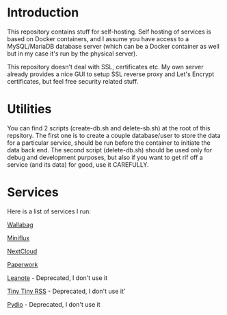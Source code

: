# Introduction

This repository contains stuff for self-hosting. Self hosting of services is based on Docker containers, and I assume you have access to a MySQL/MariaDB database server (which can be a Docker container as well but in my case it's run by the physical server).

This repository doesn't deal with SSL, certificates etc. My own server already provides a nice GUI to setup SSL reverse proxy and Let's Encrypt certificates, but feel free security related stuff.

# Utilities

You can find 2 scripts (create-db.sh and delete-sb.sh) at the root of this repsitory. The first one is to create a couple database/user to store the data for a particular service, should be run before the container to initiate the data back end. The second script (delete-db.sh) should be used only for debug and development purposes, but also if you want to get rif off a service (and its data) for good, use it CAREFULLY.

# Services

Here is a list of services I run:

[Wallabag](https://www.wallabag.org/)

[Miniflux](https://www.miniflux.net/)

[NextCloud](https://www.nextcloud.com/)

[Paperwork](https://www.paperwork.rocks/)

[Leanote](https://www.leanote.org/) - Deprecated, I don't use it

[Tiny Tiny RSS](https://tt-rss.org/gitlab/fox/tt-rss/wikis/home) - Deprecated, I don't use it'

[Pydio](https://www.pydio.com/) - Deprecated, I don't use it


